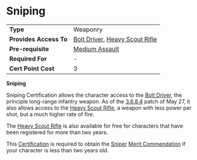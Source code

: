 # Sniping

|                        |                                                                                                |
| ---------------------- | ---------------------------------------------------------------------------------------------- |
| **Type**               | Weaponry                                                                                       |
| **Provides Access To** | [Bolt Driver](../weapons/Bolt_Driver.md), [Heavy Scout Rifle](../weapons/Heavy_Scout_Rifle.md) |
| **Pre-requisite**      | [Medium Assault](Medium_Assault.md)                                                            |
| **Required For**       | \-                                                                                             |
| **Cert Point Cost**    | 3                                                                                              |

**Sniping**

Sniping Certification allows the character access to the
[Bolt Driver](../weapons/Bolt_Driver.md), the principle long-range infantry
weapon. As of the [3.6.8.4](../patches/3.6.8.4.md) patch of May 27, it also
allows access to the [Heavy Scout Rifle](../weapons/Heavy_Scout_Rifle.md), a
weapon with less power per shot, but a much higher rate of fire.

The [Heavy Scout Rifle](../weapons/Heavy_Scout_Rifle.md) is also available for
free for characters that have been registered for more than two years.

This [Certification](Certification.md) is required to obtain the
[Sniper](<../merits/Sniper_(Merit).md>)
[Merit Commendation](../merits/index.md) if your character is less
than two years old.
